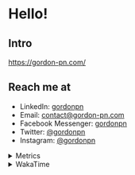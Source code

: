 # Hello!

## Intro

<https://gordon-pn.com/>

## Reach me at

- LinkedIn: [gordonpn](https://www.linkedin.com/in/gordonpn/)
- Email: [contact@gordon-pn.com](mailto:contact@gordon-pn.com)
- Facebook Messenger: [gordonpn](https://www.messenger.com/t/Gordonpn)
- Twitter: [@gordonpn](https://twitter.com/Gordonpn)
- Instagram: [@gordonpn](https://www.instagram.com/gordonpn/)

<details>
  <summary>Metrics</summary>

  <img align="center" src="https://github.com/gordonpn/gordonpn/blob/master/github-metrics.svg" alt="GitHub Metrics">

</details>

<details>
  <summary>WakaTime</summary>

  <!--START_SECTION:waka-->
📊 **This Week I Spent My Time On** 

```text
💬 Programming Languages: 
Other                    8 hrs 47 mins       █████████████████████░░░░   82.15 % 
TypeScript               1 hr 7 mins         ███░░░░░░░░░░░░░░░░░░░░░░   10.54 % 
Java                     23 mins             █░░░░░░░░░░░░░░░░░░░░░░░░   03.64 % 
Python                   13 mins             █░░░░░░░░░░░░░░░░░░░░░░░░   02.15 % 
GitIgnore file           4 mins              ░░░░░░░░░░░░░░░░░░░░░░░░░   00.75 % 

🔥 Editors: 
Chrome                   3 hrs 10 mins       ███████░░░░░░░░░░░░░░░░░░   29.73 % 
Firefox                  2 hrs 3 mins        █████░░░░░░░░░░░░░░░░░░░░   19.20 % 
IntelliJ IDEA            1 hr 54 mins        ████░░░░░░░░░░░░░░░░░░░░░   17.85 % 
Slack                    1 hr 15 mins        ███░░░░░░░░░░░░░░░░░░░░░░   11.70 % 
Messages                 56 mins             ██░░░░░░░░░░░░░░░░░░░░░░░   08.83 % 
```


 Last Updated on 24/07/2025 10:30:38 UTC
<!--END_SECTION:waka-->
</details>
